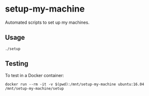 # setup-my-machine
Automated scripts to set up my machines.

## Usage

```
./setup
```

## Testing

To test in a Docker container:

```
docker run --rm -it -v $(pwd):/mnt/setup-my-machine ubuntu:16.04 /mnt/setup-my-machine/setup
```
